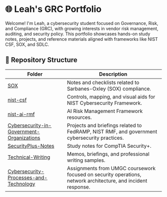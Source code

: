 # 🌐 Leah's GRC Portfolio

Welcome! I'm Leah, a cybersecurity student focused on Governance, Risk, and Compliance (GRC), with growing interests in vendor risk management, auditing, and security policy. This portfolio showcases hands-on study notes, projects, and reference materials aligned with frameworks like NIST CSF, SOX, and SDLC.

## 📁 Repository Structure

| Folder | Description |
|--------|-------------|
| [SOX](./SOX) | Notes and checklists related to Sarbanes-Oxley (SOX) compliance. |
| [nist-csf](./nist-csf) | Controls, mapping, and visual aids for NIST Cybersecurity Framework. |
| [nist-ai-rmf](./nist-ai-rmf) | AI Risk Management Framework resources. |
| [Cybersecurity-in-Government-Organizations](./Cybersecurity-in-Government-Organizations) | Projects and briefings related to FedRAMP, NIST RMF, and government cybersecurity practices. |
| [SecurityPlus-Notes](./SecurityPlus-Notes) | Study notes for CompTIA Security+. |
| [Technical-Writing](./Technical-Writing) | Memos, briefings, and professional writing samples. |
| [Cybersecurity-Processes-and-Technology](./Cybersecurity-Processes-and-Technology) | Assignments from UMGC coursework focused on security operations, network architecture, and incident response. |
